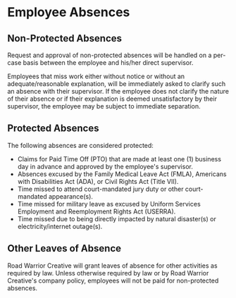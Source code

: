 # Employee Absences

## Non-Protected Absences

Request and approval of non-protected absences will be handled on a per-case basis between the employee and his/her direct supervisor. 

Employees that miss work either without notice or without an adequate/reasonable explanation, will be immediately asked to clarify such an absence with their supervisor. If the employee does not clarify the nature of their absence or if their explanation is deemed unsatisfactory by their supervisor, the employee may be subject to immediate separation.

## Protected Absences

The following absences are considered protected:

* Claims for Paid Time Off (PTO) that are made at least one (1) business day in advance and approved by the employee's supervisor. 
* Absences excused by the Family Medical Leave Act (FMLA), Americans with Disabilities Act (ADA), or Civil Rights Act (Title VII).
* Time missed to attend court-mandated jury duty or other court-mandated appearance(s).
* Time missed for military leave as excused by Uniform Services Employment and Reemployment Rights Act (USERRA).
* Time missed due to being directly impacted by natural disaster(s) or electricity/internet outage(s).

## Other Leaves of Absence

Road Warrior Creative will grant leaves of absence for other activities as required by law. Unless otherwise required by law or by Road Warrior Creative's company policy, employees will not be paid for non-protected absences.
